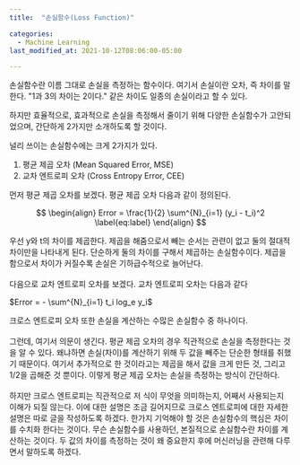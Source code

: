 ```yaml
---
title:  "손실함수(Loss Function)"

categories:
  - Machine Learning 
last_modified_at: 2021-10-12T08:06:00-05:00

---
```


손실함수란 이름 그대로 손실을 측정하는 함수이다.
여기서 손실이란 오차, 즉 차이를 말한다.
"1과 3의 차이는 2이다." 같은 차이도 일종의 
손실이라고 할 수 있다.

하지만 효율적으로, 효과적으로 
손실을 측정해서 줄이기 위해 다양한 손실함수가 고안되었으며,
간단하게 2가지만 소개하도록 할 것이다.

널리 쓰이는 손실함수에는 크게 2가지가 있다.

1. 평균 제곱 오차 (Mean Squared Error, MSE)
2. 교차 엔트로피 오차 (Cross Entropy Error, CEE)


먼저 평균 제곱 오차를 보겠다.
평균 제곱 오차 다음과 같이 정의된다. 

$$
\begin{align} 
Error = \frac{1}{2} \sum^{N}_{i=1} (y_i - t_i)^2
\label{eq:label}
\end{align}
$$

우선 y와 t의 차이를 제곱한다.
제곱을 해줌으로서 빼는 순서는 관련이 없고 둘의 절대적 차이만을 나타내게 된다.
단순하게 둘의 차이를 구해서 제곱하는 손실함수이다.
제곱을 함으로서 차이가 커질수록 손실은 기하급수적으로 늘어난다.
<br/>
<br/>
다음으로 교차 엔트로피 오차를 보겠다.
교차 엔트로피 오차는 다음과 같다

$Error = - \sum^{N}_{i=1} t_i log_e y_i$

크로스 엔트로피 오차 또한 손실을 계산하는 수많은 손실함수 중 하나이다.
<br/>
<br/>
그런데, 여기서 의문이 생긴다.
평균 제곱 오차의 경우 직관적으로 손실을 측정한다는 것을 알 수 있다.
왜냐하면 손실(차이)를 계산하기 위해 두 값을 빼주는 단순한 형태를 취했기 때문이다.
여기서 추가적으로 한 것이라고는 제곱을 해서 값을 크게 만든 것,
그리고 1/2을 곱해준 것 뿐이다.
이렇게 평균 제곱 오차는 손실을 측정하는 방식이 간단하다.
<br/>
<br/>
하지만 크로스 엔트로피는 직관적으로 저 식이 무엇을 의미하는지, 어째서 사용되는지 이해가 되질 않는다.
이에 대한 설명은 조금 길어지므로 크로스 엔트로피에 대한 자세한 설명은 따로 글을 작성하도록 하겠다.
한가지 기억해야 할 것은 손실함수의 핵심은 차이를 수치화 한다는 것이다.
무슨 손실함수를 사용하던, 본질적으로 손실함수란 차이를 계산하는 것이다.
두 값의 차이를 측정하는 것이 왜 중요한지 후에 머신러닝을 관련해 다루면서 말하도록 하겠다.
